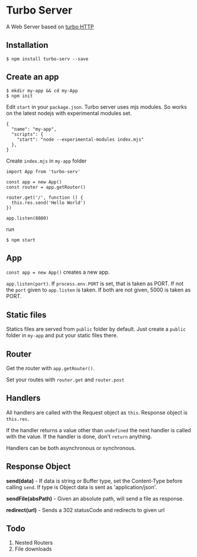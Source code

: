 # Turbo Server
A Web Server based on [turbo HTTP](https://www.npmjs.com/package/turbo-http)


## Installation

```
$ npm install turbo-serv --save
```

## Create an app

```
$ mkdir my-app && cd my-App
$ npm init
```

Edit `start` in your `package.json`. Turbo server uses mjs modules. So works on
the latest nodejs with experimental modules set.

```
{
  "name": "my-app",
  "scripts": {
    "start": "node --experimental-modules index.mjs"
  },
}
```

Create `index.mjs` in `my-app` folder
```
import App from 'turbo-serv'

const app = new App()
const router = app.getRouter()

router.get('/', function () {
  this.res.send('Hello World')
})

app.listen(8080)
```

run
```
$ npm start
```

## App

`const app = new App()` creates a new app.

`app.listen(port)`. If `process.env.PORT` is set, that is taken as PORT. If not
the `port` given to `app.listen` is taken. If both are not given, 5000 is taken as PORT.

## Static files

Statics files are served from `public` folder by default. Just create a `public` folder
in `my-app` and put your static files there.

## Router

Get the router with `app.getRouter()`.

Set your routes with `router.get` and `router.post`

## Handlers

All handlers are called with the Request object as `this`. Response object is
`this.res`.

If the handler returns a value other than `undefined` the next handler is called
with the value. If the handler is done, don't `return` anything.

Handlers can be both asynchronous or synchronous.

## Response Object

**send(data)** - If data is string or Buffer type, set the Content-Type before calling `send`. If type is Object data is sent as 'application/json'.

**sendFile(absPath)** - Given an absolute path, will send a file as response.

**redirect(url)** - Sends a 302 statusCode and redirects to given url

## Todo

1. Nested Routers
5. File downloads
